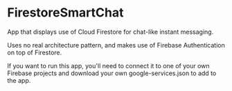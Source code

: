 # FirestoreSmartChat

App that displays use of Cloud Firestore for chat-like instant messaging.

Uses no real architecture pattern, and makes use of Firebase Authentication on top of Firestore.

If you want to run this app, you'll need to connect it to one of your own Firebase projects and download your own google-services.json to add to the app.

